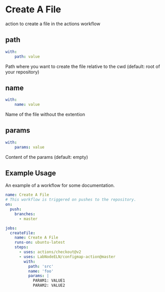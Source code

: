 # Create A File
action to create a file in the actions workflow
## path
```yaml
with:
    path: value
```
Path where you want to create the file relative to the cwd (default: root of your repository)
## name
```yaml
with:
    name: value
```
Name of the file without the extention
## params
```yaml
with:
    params: value
```
Content of the params (default: empty)

## Example Usage

An example of a workflow for some documentation.

````yml
name: Create A File
# This workflow is triggered on pushes to the repository.
on:
  push:
    branches:
      - master

jobs:
  createFile:
    name: Create A File
    runs-on: ubuntu-latest
    steps:
      - uses: actions/checkout@v2
      - uses: LabNodeELN/configmap-action@master
        with:
          path: 'src'
          name: 'foo'
          params: |
            PARAM1: VALUE1
            PARAM2: VALUE2
````
